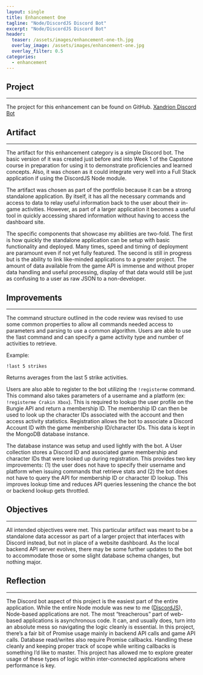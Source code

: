```yaml
---
layout: single
title: Enhancement One
tagline: "Node/DiscordJS Discord Bot"
excerpt: "Node/DiscordJS Discord Bot"
header:
  teaser: /assets/images/enhancement-one-th.jpg
  overlay_image: /assets/images/enhancement-one.jpg
  overlay_filter: 0.5
categories: 
  - enhancement
---
```


## Project
---
The project for this enhancement can be found on GitHub.
[Xandrion Discord Bot](https://github.com/CrakinDev/xandrion2-bot)

## Artifact
---
The artifact for this enhancement category is a simple Discord bot. The basic version of it was created just before and into Week 1 of the Capstone course in preparation for using it to demonstrate proficiencies and learned concepts. Also, it was chosen as it could integrate very well into a Full Stack application if using the DiscordJS Node module.

The artifact was chosen as part of the portfolio because it can be a strong standalone application. By itself, it has all the necessary commands and access to data to relay useful information back to the user about their in-game activities. However, as part of a larger application it becomes a useful tool in quickly accessing shared information without having to access the dashboard site.

The specific components that showcase my abilities are two-fold. The first is how quickly the standalone application can be setup with basic functionality and deployed. Many times, speed and timing of deployment are paramount even if not yet fully featured. The second is still in progress but is the ability to link like-minded applications to a greater project. The amount of data available from the game API is immense and without proper data handling and useful processing, display of that data would still be just as confusing to a user as raw JSON to a non-developer.

## Improvements
---
The command structure outlined in the code review was revised to use some common properties to allow all commands needed access to parameters and parsing to use a common algorithm. Users are able to use the !last command and can specify a game activity type and number of activities to retrieve.

Example:
```
!last 5 strikes
```
Returns averages from the last 5 strike activities.

Users are also able to register to the bot utilizing the ```!registerme``` command. This command also takes parameters of a username and a platform (ex: ```!registerme Crakin Xbox```). This is required to lookup the user profile on the Bungie API and return a membership ID. The membership ID can then be used to look up the character IDs associated with the account and then access activity statistics. Registration allows the bot to associate a Discord Account ID with the game membership ID/character IDs. This data is kept in the MongoDB database instance.

The database instance was setup and used lightly with the bot. A User collection stores a Discord ID and associated game membership and character IDs that were looked up during registration. This provides two key improvements: (1) the user does not have to specify their username and platform when issuing commands that retrieve stats and (2) the bot does not have to query the API for membership ID or character ID lookup. This improves lookup time and reduces API queries lessening the chance the bot or backend lookup gets throttled.

## Objectives
---
All intended objectives were met. This particular artifact was meant to be a standalone data accessor as part of a larger project that interfaces with Discord instead, but not in place of a website dashboard. As the local backend API server evolves, there may be some further updates to the bot to accommodate those or some slight database schema changes, but nothing major.
 
## Reflection
---
The Discord bot aspect of this project is the easiest part of the entire application. While the entire Node module was new to me ([DiscordJS](https://github.com/discordjs/discord.js/)), Node-based applications are not. The most “treacherous” part of web-based applications is asynchronous code. It can, and usually does, turn into an absolute mess so navigating the logic cleanly is essential. In this project, there’s a fair bit of Promise usage mainly in backend API calls and game API calls. Database read/writes also require Promise callbacks. Handling these cleanly and keeping proper track of scope while writing callbacks is something I’d like to master. This project has allowed me to explore greater usage of these types of logic within inter-connected applications where performance is key.


